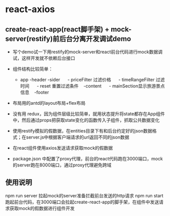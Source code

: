 # react-axios

## create-react-app(react脚手架) + mock-server(restify)前后台分离开发调试demo

- 写个demo试一下用restify的mock-server和react前台代码进行mock数据调试，这样开发就不依赖后台接口

- 组件结构比较简单：
  - app
    -header
    -sider
      - priceFilter 过滤价格 
      - timeRangeFilter 过滤时间
      - reset 重置过滤条件
    -content
      - mainSection显示旅游景点信息
    -footer
- 布局用的antd的layout布局+flex布局
- 没有用 redux，因为组件层级比较简单，就用状态提升将state都存在App组件中，然后通过props把获取state变化的函数传入子组件，抓取公共数据变化
- 使用restify模拟的假数据，在entities目录下有和后台约定好的json数据格式；在server.js中根据客户端请求的url返回不同的json数据
- 在react组件使用axios发送请求获取mock的假数据
- package.json 中配置了proxy代理，前台的react代码跑在3000端口，mock的server跑在8000端口，通过proxy代理避免跨域

## 使用说明

npm run server 拉起mock的server准备拦截前台发送的http请求
npm run start 跑起前台代码，在3000端口会拉起create-react-app的脚手架，在组件中发送请求获取mock的假数据进行组件开发
